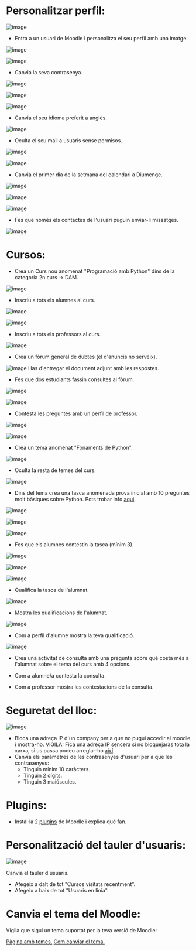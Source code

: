 # Personalitzar perfil:

![image](https://user-images.githubusercontent.com/110727546/207070729-91000a9b-782a-43ed-8f50-344d9db3ad3f.png)

- Entra a un usuari de Moodle i personalitza el seu perfil amb una imatge.

![image](https://user-images.githubusercontent.com/114162341/213228425-5bd58ce6-0e09-4a4a-a3ad-a2bcc8a1203a.png)

![image](https://user-images.githubusercontent.com/114162341/213228520-aee7839b-4514-4d8f-a9a3-4e2e1ab8a238.png)

- Canvia la seva contrasenya.

![image](https://user-images.githubusercontent.com/114162341/213228783-23d277ab-5aff-4266-a766-ebd2a91d7e49.png)

![image](https://user-images.githubusercontent.com/114162341/213229280-6f52d1b2-5329-41ee-9c55-743b31b1abe1.png)

![image](https://user-images.githubusercontent.com/114162341/213229346-de1d9a85-1622-4d51-b888-95c5e92c73e2.png)


- Canvia el seu idioma preferit a anglès.

![image](https://user-images.githubusercontent.com/114162341/213229544-ce4b45eb-442a-429b-a191-044e41276468.png)


- Oculta el seu mail a usuaris sense permisos.

![image](https://user-images.githubusercontent.com/114162341/213229902-4fb4c59f-0356-4292-bcda-dc703d323a86.png)


![image](https://user-images.githubusercontent.com/114162341/213229831-0bc518ad-4c1d-4b4b-be3a-f6bd443fb1dc.png)


- Canvia el primer dia de la setmana del calendari a Diumenge.

![image](https://user-images.githubusercontent.com/114162341/213230269-880effbe-a6e4-4223-b199-a70ab877bbf3.png)

![image](https://user-images.githubusercontent.com/114162341/213230340-fb5ee9cb-d855-4c93-8b59-1f9ed044b7ee.png)

![image](https://user-images.githubusercontent.com/114162341/213230469-df785fa3-8ba1-4739-9bc0-9892b0f1a243.png)


- Fes que només els contactes de l'usuari puguin enviar-li missatges.

![image](https://user-images.githubusercontent.com/114162341/213230660-fc2ca47f-6934-475d-b7eb-1b8a5f121727.png)


# Cursos:

- Crea un Curs nou anomenat "Programació amb Python" dins de la categoria 2n curs -> DAM.

![image](https://user-images.githubusercontent.com/114162341/213231912-c2809425-9de2-466c-ad5b-6253891cadb1.png)


- Inscriu a tots els alumnes al curs.

![image](https://user-images.githubusercontent.com/114162341/213232493-e7ca8cb5-907d-4595-8f09-57cbaf6c9403.png)

![image](https://user-images.githubusercontent.com/114162341/213232586-3a10a6c6-8f82-460d-8946-83a4be36d627.png)


- Inscriu a tots els professors al curs.

![image](https://user-images.githubusercontent.com/114162341/213232743-b37b18a4-e314-490c-afaf-7f47e72a1be8.png)


- Crea un fòrum general de dubtes (el d'anuncis no serveix).

![image](https://user-images.githubusercontent.com/114162341/213237258-9e69d19a-cba2-4a20-8d62-4babc841de0d.png)
Has d'entregar el document adjunt amb les respostes.
- Fes que dos estudiants fassin consultes al fòrum.

![image](https://user-images.githubusercontent.com/114162341/213238106-373257e3-d5bf-49ee-8372-a44b3c795c60.png)

![image](https://user-images.githubusercontent.com/114162341/213238721-26549c8d-926b-44ff-9765-0cd4f091eed8.png)


- Contesta les preguntes amb un perfil de professor.

![image](https://user-images.githubusercontent.com/114162341/213239155-0395491a-641f-4967-8208-c95a042892dc.png)

![image](https://user-images.githubusercontent.com/114162341/213239318-9f3ca10a-0892-43d9-b787-d2d7cab57687.png)


- Crea un tema anomenat "Fonaments de Python".

![image](https://user-images.githubusercontent.com/114162341/213240049-62eb337c-d2b0-4766-8472-8baabcf18d81.png)


- Oculta la resta de temes del curs.

![image](https://user-images.githubusercontent.com/114162341/213240209-118c0aa7-5a37-4ead-8886-475b1ad21328.png)

- Dins del tema crea una tasca anomenada prova inicial amb 10 preguntes molt bàsiques sobre Python. Pots trobar info [aqui](https://www.w3schools.com/python/).

![image](https://user-images.githubusercontent.com/114162341/213468125-4047c948-bbcf-4e7a-9aa9-185b4ac25b16.png)

![image](https://user-images.githubusercontent.com/114162341/213470182-891c3b6e-2f9f-4945-8547-e6c0a9663f48.png)

![image](https://user-images.githubusercontent.com/114162341/213470350-8a9f4c6f-913f-45f3-a18c-ce29ab40f29a.png)

- Fes que els alumnes contestin la tasca (mínim 3).

![image](https://user-images.githubusercontent.com/114162341/213470864-f4531a30-f65f-47e8-ab15-60f774ce5e57.png)

![image](https://user-images.githubusercontent.com/114162341/213471139-cc8f2c95-1d93-42e2-ae10-1d60c58303d7.png)

![image](https://user-images.githubusercontent.com/114162341/213471366-85f449a9-dd8b-4529-948f-d398faf20ef9.png)

- Qualifica la tasca de l'alumnat.

![image](https://user-images.githubusercontent.com/114162341/213473984-fc1d8a9d-39a5-4533-8f10-4d62866eec2c.png)

- Mostra les qualificacions de l'alumnat.

![image](https://user-images.githubusercontent.com/114162341/213474012-1f32152a-6f50-4b95-8b5a-57625add59ac.png)

- Com a perfil d'alumne mostra la teva qualificació.

![image](https://user-images.githubusercontent.com/114162341/213474340-7e16871c-87ef-4375-a9c9-eb2a00e0d9f6.png)


- Crea una activitat de consulta amb una pregunta sobre què costa més a l'alumnat sobre el tema del curs amb 4 opcions.



- Com a alumne/a contesta la consulta.

- Com a professor mostra les contestacions de la consulta.

# Seguretat del lloc:

![image](https://user-images.githubusercontent.com/110727546/207085138-c3cbcb81-edee-45a1-8b11-daf20093e56d.png)


- Bloca una adreça IP d'un company per a que no pugui accedir al moodle i mostra-ho. VIGILA: Fica una adreça IP sencera si no bloquejaràs tota la xarxa, si us passa podeu arreglar-ho [així](https://moodle.org/mod/forum/discuss.php?d=323745).
- Canvia els paràmetres de les contrasenyes d'usuari per a que les contrasenyes:
  - Tinguin mínim 10 caràcters.
  - Tinguin 2 dígits.
  - Tinguin 3 maiúscules.

# Plugins:

- Instal·la 2 [plugins](https://moodle.org/plugins/) de Moodle i explica què fan.

# Personalització del tauler d'usuaris:

![image](https://user-images.githubusercontent.com/110727546/207088651-6131a2b1-20c7-4a9f-b50a-317295ce70f1.png)

Canvia el tauler d'usuaris.

- Afegeix a dalt de tot "Cursos visitats recentment".
- Afegeix a baix de tot "Usuaris en línia".

# Canvia el tema del Moodle:

Vigila que sigui un tema suportat per la teva versió de Moodle:

[Pàgina amb temes.](https://moodle.org/plugins/browse.php?list=category&id=3)
[Com canviar el tema.](https://docs.moodle.org/24/en/Installing_a_new_theme)

